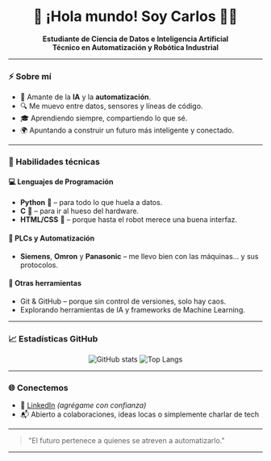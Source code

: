 <h1 align="center">👋 ¡Hola mundo! Soy Carlos 👨‍💻</h1>
<p align="center">
  <b>Estudiante de Ciencia de Datos e Inteligencia Artificial</b><br>
  <b>Técnico en Automatización y Robótica Industrial</b>
</p>

---

### ⚡ Sobre mí
- 🤖 Amante de la **IA** y la **automatización**.
- 🔍 Me muevo entre datos, sensores y líneas de código.
- 🎓 Aprendiendo siempre, compartiendo lo que sé.
- 🌍 Apuntando a construir un futuro más inteligente y conectado.

---

### 🧠 Habilidades técnicas

#### 💻 Lenguajes de Programación
- **Python** 🐍 – para todo lo que huela a datos.
- **C** 💾 – para ir al hueso del hardware.
- **HTML/CSS** 🎨 – porque hasta el robot merece una buena interfaz.

#### 🤖 PLCs y Automatización
- **Siemens**, **Omron** y **Panasonic** – me llevo bien con las máquinas... y sus protocolos.

#### 🔧 Otras herramientas
- Git & GitHub – porque sin control de versiones, solo hay caos.
- Explorando herramientas de IA y frameworks de Machine Learning.

---

### 📈 Estadísticas GitHub

<p align="center">
  <img src="https://github-readme-stats.vercel.app/api?username=carlosgithub&show_icons=true&theme=tokyonight" alt="GitHub stats" />
  <img src="https://github-readme-stats.vercel.app/api/top-langs/?username=carlosgithub&layout=compact&theme=tokyonight" alt="Top Langs" />
</p>

---

### 🌐 Conectemos

- 💼 [LinkedIn]([https://www.linkedin.com](https://www.linkedin.com/in/carlos-gonz%C3%A1lez-rubio-b21307185/)) *(agrégame con confianza)*
- 📬 Abierto a colaboraciones, ideas locas o simplemente charlar de tech

---

> "El futuro pertenece a quienes se atreven a automatizarlo."

---
